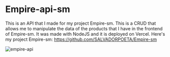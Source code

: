 ﻿# Empire-api-sm

This is an API that I made for my project Empire-sm. This is a CRUD that allows me to manipulate the data of the products that I have in the frontend of Empire-sm. It was made with NodeJS and it is deployed on Vercel. Here's my project Empire-sm: https://github.com/SALVADORPOETA/Empire-sm
 
![empire-api](https://github.com/SALVADORPOETA/Empire-api-sm/assets/71913145/b6ca43c3-5a9d-48f6-82a8-e76e744c5cf7)
